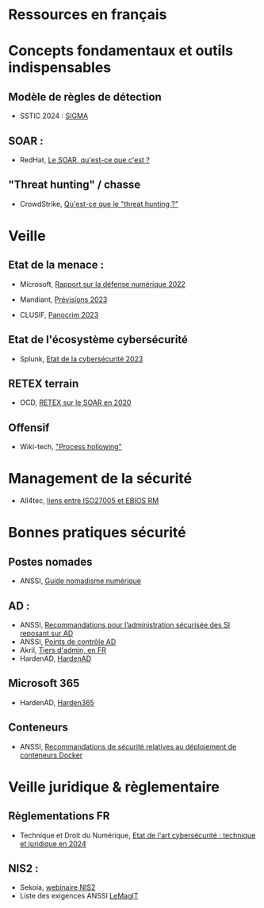 # Ressources en français

# Concepts fondamentaux et outils indispensables

## Modèle de règles de détection

* SSTIC 2024 : [SIGMA](https://www.sstic.org/2024/presentation/sigma__la_correlation_au_service_de_la_detection/)

## SOAR :

* RedHat, [Le SOAR, qu'est-ce que c'est ?](https://www.redhat.com/fr/topics/security/what-is-soar)

## "Threat hunting" / chasse 

* CrowdStrike, [Qu'est-ce que le "threat hunting ?"](https://www.crowdstrike.fr/cybersecurity-101/threat-hunting/)

# Veille

## Etat de la menace :

* Microsoft, [Rapport sur la défense numérique 2022](https://query.prod.cms.rt.microsoft.com/cms/api/am/binary/RWZdIk?culture=fr-fr&country=fr)

* Mandiant, [Prévisions 2023](https://www.mandiant.com/media/18961)

* CLUSIF, [Panocrim 2023](https://clusif.fr/live/)

## Etat de l'écosystème cybersécurité

* Splunk, [Etat de la cybersécurité 2023](https://www.splunk.com/fr_fr/pdfs/gated/ebooks/state-of-security-2023.pdf)

## RETEX terrain

* OCD, [RETEX sur le SOAR en 2020](https://www.orangecyberdefense.com/fr/insights/blog/threat-management/soar-quelles-conclusions-en-2020)

## Offensif 

* Wiki-tech, ["Process hollowing"](https://wiki-tech.io/S%C3%A9curit%C3%A9/Pentest/Process-Hollowing)

# Management de la sécurité

* All4tec, [liens entre ISO27005 et EBIOS RM](https://www.all4tec.com/blog/guides/quels-sont-les-liens-entre-la-norme-iso-27005-2022-et-ebios-risk-manager/)


# Bonnes pratiques sécurité

## Postes nomades

* ANSSI, [Guide nomadisme numérique](https://cyber.gouv.fr/publications/recommandations-sur-le-nomadisme-numerique)

## AD :

* ANSSI, [Recommandations pour l’administration sécurisée des SI reposant sur AD](https://cyber.gouv.fr/publications/recommandations-pour-ladministration-securisee-des-si-reposant-sur-ad)
* ANSSI, [Points de contrôle AD](https://www.cert.ssi.gouv.fr/dur/CERTFR-2020-DUR-001/)
* Akril, [Tiers d'admin, en FR](https://akril.net/comprendre-le-tiering-model-de-microsoft-en-francais/)
* HardenAD, [HardenAD](https://hardenad.net/)

## Microsoft 365

* HardenAD, [Harden365](https://hardenad.net/)

## Conteneurs

* ANSSI, [Recommandations de sécurité relatives au déploiement de conteneurs Docker](https://cyber.gouv.fr/publications/recommandations-de-securite-relatives-au-deploiement-de-conteneurs-docker)

# Veille juridique & règlementaire

## Règlementations FR

* Technique et Droit du Numérique, [Etat de l'art cybersécurité : technique et juridique en 2024](https://technique-et-droit-du-numerique.fr/cyber-securite-etat-de-l-art-et-negligence-un-point-technique-et-juridique-en-2024/)


## NIS2 :

* Sekoia, [webinaire NIS2](https://www.youtube.com/watch?v=78KIo3iXjow)
* Liste des exigences ANSSI [LeMagIT](https://www.lemagit.fr/rms/LeMagIT/NIS2-PROJETphase3decret20Reglesdesecuritev5.2.pdf)

